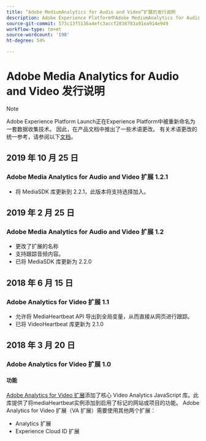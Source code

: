 ```yaml
---
title: “Adobe MediumAnalytics for Audio and Video”扩展的发行说明
description: Adobe Experience Platform中Adobe MediumAnalytics for Audio and Video标记扩展的最新发行说明。
source-git-commit: 573c13f5136a4efc3accf2838783a91ea914e949
workflow-type: tm+mt
source-wordcount: '198'
ht-degree: 54%

---
```


# Adobe Media Analytics for Audio and Video 发行说明

>[!NOTE]
>
>Adobe Experience Platform Launch正在Experience Platform中被重新命名为一套数据收集技术。 因此，在产品文档中推出了一些术语更改。 有关术语更改的统一参考，请参阅以下[文档](../../../term-updates.md)。

## 2019 年 10 月 25 日

### Adobe Media Analytics for Audio and Video 扩展 1.2.1

* 将 MediaSDK 库更新到 2.2.1，此版本将支持选择加入。

## 2019 年 2 月 25 日

### Adobe Media Analytics for Audio and Video 扩展 1.2

* 更改了扩展的名称
* 支持跟踪音频内容。
* 已将 MediaSDK 库更新为 2.2.0

## 2018 年 6 月 15 日

### Adobe Analytics for Video 扩展 1.1

* 允许将 MediaHeartbeat API 导出到全局变量，从而直接从网页进行跟踪。
* 已将 VideoHeartbeat 库更新为 2.1.0

## 2018 年 3 月 20 日

### Adobe Analytics for Video 扩展 1.0

#### **功能**

[Adobe Analytics for Video 扩展](../media-analytics/overview.md)添加了核心 Video Analytics JavaScript 库。此库提供了将mediaHeartbeat实例添加到启用了标记的网站或项目的功能。 Adobe Analytics for Video 扩展（VA 扩展）需要使用其他两个扩展：

* Analytics 扩展
* Experience Cloud ID 扩展
